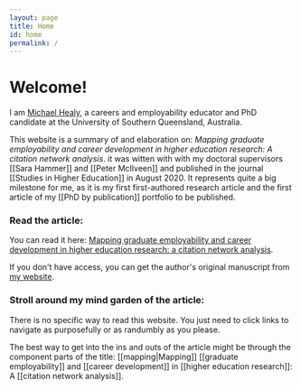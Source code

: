 ```yaml
---
layout: page
title: Home
id: home
permalink: /
---
```


# Welcome! 

I am [Michael Healy](www.mojohealy.com), a careers and employability educator and PhD candidate at the University of Southern Queensland, Australia. 

This website is a summary of and elaboration on: *Mapping graduate employability and career development in higher education research: A citation network analysis*. it was witten with with my doctoral supervisors [[Sara Hammer]] and [[Peter McIlveen]] and published in the journal [[Studies in Higher Education]] in August 2020. It represents quite a big milestone for me, as it is my first first-authored research article and the first article of my [[PhD by publication]] portfolio to be published. 

### Read the article: 

You can read it here: [Mapping graduate employability and career development in higher education research: a citation network analysis](https://www.tandfonline.com/doi/full/10.1080/03075079.2020.1804851). 

If you don't have access, you can get the author's original manuscript from [my website](https://mojohealy.com/publication/healy-etal-2020/). 

### Stroll around my mind garden of the article: 
There is no specific way to read this website. You just need to click links to navigate as purposefully or as randumbly as you please. 

The best way to get into the ins and outs of the article might be through the component parts of the title: [[mapping|Mapping]] [[graduate employability]] and [[career development]] in [[higher education research]]: A [[citation network analysis]].  

<style>
  .wrapper {
    max-width: 46em;
  }
</style>
